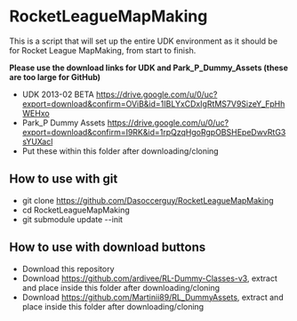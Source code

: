 # RocketLeagueMapMaking
This is a script that will set up the entire UDK environment as it should be for Rocket League MapMaking, from start to finish.

**Please use the download links for UDK and Park_P_Dummy_Assets (these are too large for GitHub)**
* UDK 2013-02 BETA https://drive.google.com/u/0/uc?export=download&confirm=OViB&id=1IBLYxCDxIgRtMS7V9SizeY_FpHhWEHxo
* Park_P Dummy Assets https://drive.google.com/u/0/uc?export=download&confirm=I9RK&id=1rpQzqHgoRgpOBSHEpeDwvRtG3sYUXacl
* Put these within this folder after downloading/cloning

## How to use with git
* git clone https://github.com/Dasoccerguy/RocketLeagueMapMaking
* cd RocketLeagueMapMaking
* git submodule update --init

## How to use with download buttons
* Download this repository
* Download https://github.com/ardivee/RL-Dummy-Classes-v3, extract and place inside this folder after downloading/cloning
* Download https://github.com/Martinii89/RL_DummyAssets, extract and place inside this folder after downloading/cloning
